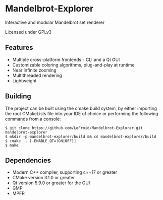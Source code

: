 # Mandelbrot-Explorer
Interactive and modular Mandelbrot set renderer

Licensed under GPLv3

## Features

*   Multiple cross-platform frontends - CLI and a Qt GUI
*   Customizable coloring algorithms, plug-and-play at runtime
*   Near infinite zooming
*   Multithreaded rendering
*   Lightweight

## Building

The project can be built using the cmake build system, by either importing the root CMakeLists file into your IDE of choice or performing the following commands from a console:

```console
$ git clone https://github.com/LeFroid/Mandelbrot-Explorer.git mandelbrot-explorer
$ mkdir -p mandelbrot-explorer/build && cd mandelbrot-explorer/build
$ cmake .. [-ENABLE_QT=(ON|OFF)]
$ make
```

## Dependencies

*   Modern C++ compiler, supporting c++17 or greater
*   CMake version 3.1.0 or greater
*   Qt version 5.9.0 or greater for the GUI
*   GMP
*   MPFR


